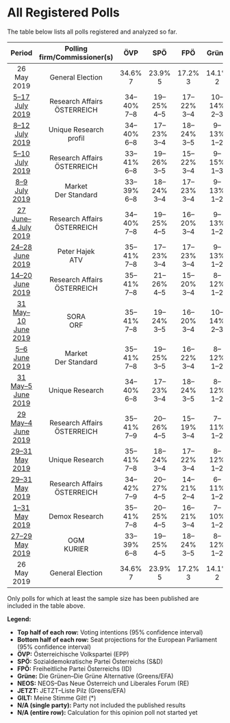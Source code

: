 # All Registered Polls

The table below lists all polls registered and analyzed so far.

| Period     | Polling firm/Commissioner(s) | ÖVP | SPÖ | FPÖ | Grüne | NEOS | JETZT | GILT |
|:----------:|:----------------------------:|:--:|:--:|:--:|:--:|:--:|:--:|:--:|
| 26 May 2019 | General Election | 34.6% <br> 7 | 23.9% <br> 5 | 17.2% <br> 3 | 14.1% <br> 2 | 8.4% <br> 1 | 1.0% <br> 0 | 0.0% <br> 0 |
| [5–17 July 2019](2019-07-17-ResearchAffairs.html) | Research Affairs <br> ÖSTERREICH | 34–40% <br> 7–8 | 19–25% <br> 4–5 | 17–22% <br> 3–4 | 10–14% <br> 2–3 | 6–9% <br> 1 | 1–2% <br> 0 | N/A <br> N/A |
| [8–12 July 2019](2019-07-12-UniqueResearch.html) | Unique Research <br> profil | 34–40% <br> 6–8 | 17–23% <br> 3–4 | 18–24% <br> 3–5 | 9–13% <br> 1–2 | 7–11% <br> 1–2 | 1–2% <br> 0 | N/A <br> N/A |
| [5–10 July 2019](2019-07-10-ResearchAffairs.html) | Research Affairs <br> ÖSTERREICH | 33–41% <br> 6–8 | 19–26% <br> 3–5 | 15–22% <br> 3–4 | 9–15% <br> 1–3 | 6–11% <br> 1–2 | 0–2% <br> 0 | N/A <br> N/A |
| [8–9 July 2019](2019-07-09-Market.html) | Market <br> Der Standard | 33–39% <br> 6–8 | 18–24% <br> 3–4 | 17–23% <br> 3–4 | 9–13% <br> 1–2 | 8–12% <br> 1–2 | 1–2% <br> 0 | N/A <br> N/A |
| [27 June–4 July 2019](2019-07-04-ResearchAffairs.html) | Research Affairs <br> ÖSTERREICH | 34–40% <br> 7–8 | 19–25% <br> 4–5 | 16–20% <br> 3–4 | 9–13% <br> 1–2 | 6–10% <br> 1–2 | 1–3% <br> 0 | N/A <br> N/A |
| [24–28 June 2019](2019-06-28-PeterHajek.html) | Peter Hajek <br> ATV | 35–41% <br> 7–8 | 17–23% <br> 3–4 | 17–23% <br> 3–4 | 9–13% <br> 1–2 | 7–11% <br> 1–2 | 1–2% <br> 0 | N/A <br> N/A |
| [14–20 June 2019](2019-06-20-ResearchAffairs.html) | Research Affairs <br> ÖSTERREICH | 35–41% <br> 7–8 | 21–26% <br> 4–5 | 15–20% <br> 3–4 | 8–12% <br> 1–2 | 6–10% <br> 1–2 | 1–3% <br> 0 | N/A <br> N/A |
| [31 May–10 June 2019](2019-06-10-SORA.html) | SORA <br> ORF | 35–41% <br> 7–8 | 19–24% <br> 3–5 | 16–20% <br> 3–4 | 10–14% <br> 2–3 | 7–10% <br> 1–2 | 1–2% <br> 0 | N/A <br> N/A |
| [5–6 June 2019](2019-06-06-Market.html) | Market <br> Der Standard | 35–41% <br> 7–8 | 19–25% <br> 3–5 | 16–22% <br> 3–4 | 8–12% <br> 1–2 | 7–11% <br> 1–2 | 1–2% <br> 0 | N/A <br> N/A |
| [31 May–5 June 2019](2019-06-05-UniqueResearch.html) | Unique Research | 34–40% <br> 6–8 | 17–23% <br> 3–4 | 18–24% <br> 3–5 | 8–12% <br> 1–2 | 8–12% <br> 1–2 | 1–2% <br> 0 | N/A <br> N/A |
| [29 May–4 June 2019](2019-06-04-ResearchAffairs.html) | Research Affairs <br> ÖSTERREICH | 35–41% <br> 7–9 | 20–26% <br> 4–5 | 15–19% <br> 3–4 | 7–11% <br> 1–2 | 7–11% <br> 1–2 | 1–2% <br> 0 | N/A <br> N/A |
| [29–31 May 2019](2019-05-31-UniqueResearch.html) | Unique Research | 35–41% <br> 7–8 | 18–24% <br> 3–4 | 17–22% <br> 3–4 | 8–12% <br> 1–2 | 8–12% <br> 1–2 | 1–2% <br> 0 | N/A <br> N/A |
| [29–31 May 2019](2019-05-31-ResearchAffairs.html) | Research Affairs <br> ÖSTERREICH | 34–42% <br> 7–9 | 20–27% <br> 4–5 | 14–21% <br> 2–4 | 6–11% <br> 1–2 | 8–13% <br> 1–2 | 0–2% <br> 0 | N/A <br> N/A |
| [1–31 May 2019](2019-05-31-DemoxResearch.html) | Demox Research | 35–41% <br> 7–8 | 20–25% <br> 4–5 | 16–21% <br> 3–4 | 7–10% <br> 1–2 | 9–13% <br> 1–2 | N/A <br> N/A | N/A <br> N/A |
| [27–29 May 2019](2019-05-29-OGM.html) | OGM <br> KURIER | 33–39% <br> 6–8 | 19–25% <br> 4–5 | 18–24% <br> 3–5 | 8–12% <br> 1–2 | 6–10% <br> 1–2 | 1–3% <br> 0 | N/A <br> N/A |
| 26 May 2019 | General Election | 34.6% <br> 7 | 23.9% <br> 5 | 17.2% <br> 3 | 14.1% <br> 2 | 8.4% <br> 1 | 1.0% <br> 0 | 0.0% <br> 0 |

Only polls for which at least the sample size has been published are included in the table above.

**Legend:**
+ **Top half of each row:** Voting intentions (95% confidence interval)
+ **Bottom half of each row:** Seat projections for the European Parliament (95% confidence interval)
+ **ÖVP:** Österreichische Volkspartei (EPP)
+ **SPÖ:** Sozialdemokratische Partei Österreichs (S&D)
+ **FPÖ:** Freiheitliche Partei Österreichs (ID)
+ **Grüne:** Die Grünen–Die Grüne Alternative (Greens/EFA)
+ **NEOS:** NEOS–Das Neue Österreich und Liberales Forum (RE)
+ **JETZT:** JETZT–Liste Pilz (Greens/EFA)
+ **GILT:** Meine Stimme Gilt! (*)
+ **N/A (single party):** Party not included the published results
+ **N/A (entire row):** Calculation for this opinion poll not started yet

